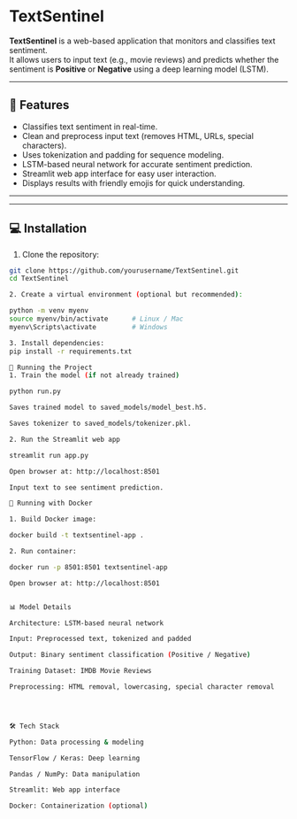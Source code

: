 # TextSentinel

**TextSentinel** is a web-based application that monitors and classifies text sentiment.  
It allows users to input text (e.g., movie reviews) and predicts whether the sentiment is **Positive** or **Negative** using a deep learning model (LSTM).  

---

## 🚀 Features

- Classifies text sentiment in real-time.
- Clean and preprocess input text (removes HTML, URLs, special characters).
- Uses tokenization and padding for sequence modeling.
- LSTM-based neural network for accurate sentiment prediction.
- Streamlit web app interface for easy user interaction.
- Displays results with friendly emojis for quick understanding.

---


---

## 💻 Installation

1. Clone the repository:

```bash
git clone https://github.com/yourusername/TextSentinel.git
cd TextSentinel

2. Create a virtual environment (optional but recommended):

python -m venv myenv
source myenv/bin/activate      # Linux / Mac
myenv\Scripts\activate         # Windows

3. Install dependencies:
pip install -r requirements.txt

🏃 Running the Project
1. Train the model (if not already trained)

python run.py

Saves trained model to saved_models/model_best.h5.

Saves tokenizer to saved_models/tokenizer.pkl.

2. Run the Streamlit web app

streamlit run app.py

Open browser at: http://localhost:8501

Input text to see sentiment prediction.

🐳 Running with Docker

1. Build Docker image:

docker build -t textsentinel-app .

2. Run container:

docker run -p 8501:8501 textsentinel-app

Open browser at: http://localhost:8501


📊 Model Details

Architecture: LSTM-based neural network

Input: Preprocessed text, tokenized and padded

Output: Binary sentiment classification (Positive / Negative)

Training Dataset: IMDB Movie Reviews

Preprocessing: HTML removal, lowercasing, special character removal




🛠 Tech Stack

Python: Data processing & modeling

TensorFlow / Keras: Deep learning

Pandas / NumPy: Data manipulation

Streamlit: Web app interface

Docker: Containerization (optional)
